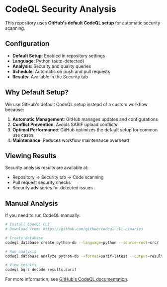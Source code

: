# CodeQL Security Analysis

This repository uses **GitHub's default CodeQL setup** for automatic security scanning.

## Configuration

- **Default Setup**: Enabled in repository settings
- **Language**: Python (auto-detected)
- **Analysis**: Security and quality queries
- **Schedule**: Automatic on push and pull requests
- **Results**: Available in the Security tab

## Why Default Setup?

We use GitHub's default CodeQL setup instead of a custom workflow because:

1. **Automatic Management**: GitHub manages updates and configurations
2. **Conflict Prevention**: Avoids SARIF upload conflicts
3. **Optimal Performance**: GitHub optimizes the default setup for common use cases
4. **Maintenance**: Reduces workflow maintenance overhead

## Viewing Results

Security analysis results are available at:
- Repository → Security tab → Code scanning
- Pull request security checks
- Security advisories for detected issues

## Manual Analysis

If you need to run CodeQL manually:

```bash
# Install CodeQL CLI
# Download from: https://github.com/github/codeql-cli-binaries

# Create database
codeql database create python-db --language=python --source-root=src/

# Run analysis
codeql database analyze python-db --format=sarif-latest --output=results.sarif

# View results
codeql bqrs decode results.sarif
```

For more information, see [GitHub's CodeQL documentation](https://docs.github.com/en/code-security/code-scanning/automatically-scanning-your-code-for-vulnerabilities-and-errors/about-code-scanning-with-codeql).